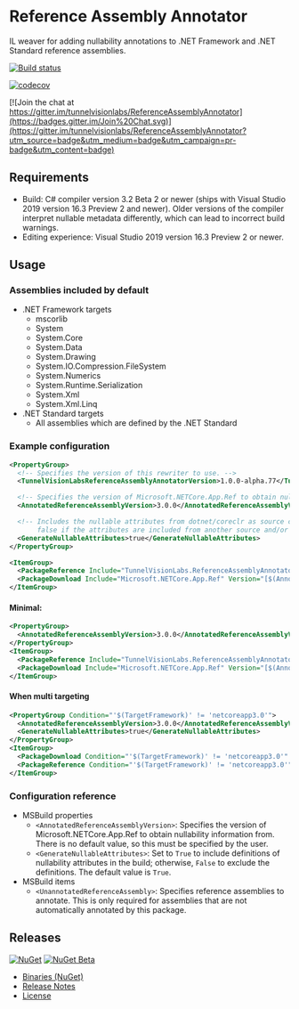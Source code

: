 ﻿# Reference Assembly Annotator

IL weaver for adding nullability annotations to .NET Framework and .NET Standard reference assemblies.

[![Build status](https://ci.appveyor.com/api/projects/status/pikrerggo7mi7dy5/branch/master?svg=true)](https://ci.appveyor.com/project/sharwell/referenceassemblyannotator/branch/master)

[![codecov](https://codecov.io/gh/tunnelvisionlabs/ReferenceAssemblyAnnotator/branch/master/graph/badge.svg)](https://codecov.io/gh/tunnelvisionlabs/ReferenceAssemblyAnnotator)

[![Join the chat at https://gitter.im/tunnelvisionlabs/ReferenceAssemblyAnnotator](https://badges.gitter.im/Join%20Chat.svg)](https://gitter.im/tunnelvisionlabs/ReferenceAssemblyAnnotator?utm_source=badge&utm_medium=badge&utm_campaign=pr-badge&utm_content=badge)

## Requirements

* Build: C# compiler version 3.2 Beta 2 or newer (ships with Visual Studio 2019 version 16.3 Preview 2 and newer). Older
  versions of the compiler interpret nullable metadata differently, which can lead to incorrect build warnings.
* Editing experience: Visual Studio 2019 version 16.3 Preview 2 or newer.

## Usage

### Assemblies included by default

* .NET Framework targets
    * mscorlib
    * System
    * System.Core
    * System.Data
    * System.Drawing
    * System.IO.Compression.FileSystem
    * System.Numerics
    * System.Runtime.Serialization
    * System.Xml
    * System.Xml.Linq
* .NET Standard targets
    * All assemblies which are defined by the .NET Standard

### Example configuration

```xml
<PropertyGroup>
  <!-- Specifies the version of this rewriter to use. -->
  <TunnelVisionLabsReferenceAssemblyAnnotatorVersion>1.0.0-alpha.77</TunnelVisionLabsReferenceAssemblyAnnotatorVersion>

  <!-- Specifies the version of Microsoft.NETCore.App.Ref to obtain nullability information from. -->
  <AnnotatedReferenceAssemblyVersion>3.0.0</AnnotatedReferenceAssemblyVersion>

  <!-- Includes the nullable attributes from dotnet/coreclr as source code with 'internal' accessibility. Set this to
       false if the attributes are included from another source and/or are not needed. -->
  <GenerateNullableAttributes>true</GenerateNullableAttributes>
</PropertyGroup>

<ItemGroup>
  <PackageReference Include="TunnelVisionLabs.ReferenceAssemblyAnnotator" Version="$(TunnelVisionLabsReferenceAssemblyAnnotatorVersion)" PrivateAssets="all" />
  <PackageDownload Include="Microsoft.NETCore.App.Ref" Version="[$(AnnotatedReferenceAssemblyVersion)]" />
</ItemGroup>
```

#### Minimal:

```xml
<PropertyGroup>
  <AnnotatedReferenceAssemblyVersion>3.0.0</AnnotatedReferenceAssemblyVersion>
</PropertyGroup>
<ItemGroup>
  <PackageReference Include="TunnelVisionLabs.ReferenceAssemblyAnnotator" Version="1.0.0-alpha.77" PrivateAssets="all" />
  <PackageDownload Include="Microsoft.NETCore.App.Ref" Version="[$(AnnotatedReferenceAssemblyVersion)]" />
</ItemGroup>
```

#### When multi targeting

```xml
<PropertyGroup Condition="'$(TargetFramework)' != 'netcoreapp3.0'">
  <AnnotatedReferenceAssemblyVersion>3.0.0</AnnotatedReferenceAssemblyVersion>
  <GenerateNullableAttributes>true</GenerateNullableAttributes>
</PropertyGroup>
<ItemGroup>
  <PackageDownload Condition="'$(TargetFramework)' != 'netcoreapp3.0'" Include="Microsoft.NETCore.App.Ref" Version="[$(AnnotatedReferenceAssemblyVersion)]" />
  <PackageReference Condition="'$(TargetFramework)' != 'netcoreapp3.0'" Include="TunnelVisionLabs.ReferenceAssemblyAnnotator" Version="1.0.0-alpha.77" PrivateAssets="all" />
</ItemGroup>
```

### Configuration reference

* MSBuild properties
    * `<AnnotatedReferenceAssemblyVersion>`: Specifies the version of Microsoft.NETCore.App.Ref to obtain nullability information from. There is no default value, so this must be specified by the user.
    * `<GenerateNullableAttributes>`: Set to `True` to include definitions of nullability attributes in the build; otherwise, `False` to exclude the definitions. The default value is `True`.
* MSBuild items
    * `<UnannotatedReferenceAssembly>`: Specifies reference assemblies to annotate. This is only required for assemblies that are not automatically annotated by this package.

## Releases

[![NuGet](https://img.shields.io/nuget/v/TunnelVisionLabs.ReferenceAssemblyAnnotator.svg)](https://www.nuget.org/packages/TunnelVisionLabs.ReferenceAssemblyAnnotator) [![NuGet Beta](https://img.shields.io/nuget/vpre/TunnelVisionLabs.ReferenceAssemblyAnnotator.svg)](https://www.nuget.org/packages/TunnelVisionLabs.ReferenceAssemblyAnnotator/absoluteLatest)

* [Binaries (NuGet)](https://www.nuget.org/packages/TunnelVisionLabs.ReferenceAssemblyAnnotator)
* [Release Notes](https://github.com/tunnelvisionlabs/ReferenceAssemblyAnnotator/releases)
* [License](https://github.com/tunnelvisionlabs/ReferenceAssemblyAnnotator/blob/master/LICENSE)
